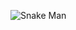 <!-- ![Matt's Github Stats](https://github-readme-stats.vercel.app/api?username=tantaman&show_icons=true&theme=moltack) -->

![Snake Man](https://static.wikia.nocookie.net/megaman/images/7/76/MM3-SearchSnake-Art.jpg/revision/latest?cb=20100506170821)
